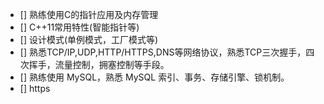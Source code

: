 - [] 熟练使用C的指针应用及内存管理
- [] C++11常用特性(智能指针等)
- [] 设计模式(单例模式，工厂模式等)
- [] 熟悉TCP/IP,UDP,HTTP/HTTPS,DNS等网络协议，熟悉TCP三次握手，四次挥手，流量控制，拥塞控制等手段。
- [] 熟练使用 MySQL，熟悉 MySQL 索引、事务、存储引擎、锁机制。
- [] https
